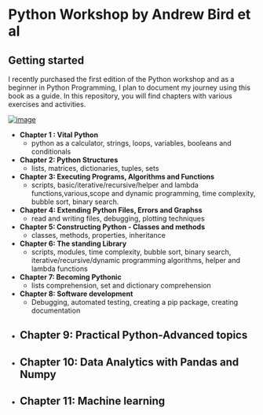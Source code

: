 # Python Workshop by Andrew Bird et al

## Getting started

I recently purchased the first edition of the Python workshop and as a beginner in Python Programming, I plan to document my journey using this book as a guide. In this repository, you will find chapters with various exercises and activities.


[![image](https://www.linkpicture.com/q/andrew-bird.jpeg)](https://www.linkpicture.com/view.php?img=LPic62a10cad97e1b1402551909)

 
 - **Chapter 1 : Vital Python**
    - python as a calculator, strings, loops, variables, booleans and conditionals
- **Chapter 2: Python Structures**
    - lists, matrices, dictionaries, tuples, sets
- **Chapter 3: Executing Programs, Algorithms and Functions**
    - scripts, basic/iterative/recursive/helper and lambda functions,various,scope and dynamic programming, time complexity, bubble sort, binary search.
- **Chapter 4: Extending Python Files, Errors and Graphss**
    - read and writing files, debugging, plotting techniques 
- **Chapter 5: Constructing Python - Classes and methods**
    - classes, methods, properties, inheritance 
- **Chapter 6: The standing Library**
    - scripts, modules, time complexity, bubble sort, binary search, iterative/recursive/dynamic programming algorithms, helper and lambda functions 
- **Chapter 7: Becoming Pythonic**
    - lists comprehension, set and dictionary comprehension 
- **Chapter 8: Software development**
    - Debugging, automated testing, creating a pip package, creating documentation 
- **Chapter 9: Practical Python-Advanced topics**
    - 
- **Chapter 10: Data Analytics with Pandas and Numpy**
    - 
- **Chapter 11: Machine learning**
    - 
